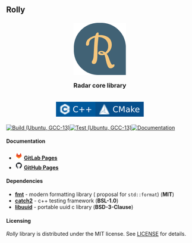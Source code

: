 ## Rolly

<h3 align="center">
    <img src="./doxygen/images/logo.png" alt=""/><br/>
    <img src="./doxygen/images/transparent.png" height="30" width="0px"/>
    Radar core library
    <img src="./doxygen/images/transparent.png" height="30" width="0px"/><br/>
    <img src="./doxygen/images/transparent.png" height="30" width="0px"/><br/>
    <img src="./doxygen/images/badge_cxx.svg" alt=""/><img src="./doxygen/images/badge_cmake.svg" alt=""/>
</h3>

[![Build (Ubuntu, GCC-13)](https://github.com/whs31/rolly/actions/workflows/build.yml/badge.svg)](https://github.com/whs31/rolly/actions/workflows/build.yml)[![Test (Ubuntu, GCC-13)](https://github.com/whs31/rolly/actions/workflows/test.yml/badge.svg)](https://github.com/whs31/rolly/actions/workflows/test.yml)[![Documentation](https://github.com/whs31/rolly/actions/workflows/doc.yml/badge.svg)](https://github.com/whs31/rolly/actions/workflows/doc.yml)
#### Documentation

- ![gitlab_logo](./doxygen/images/logo_gitlab.png) **[GitLab Pages](http://developers.pages.uav.radar-mms.com/v2/libs/essentials/rolly)**
- ![github_logo](./doxygen/images/logo_github.png) **[GitHub Pages](https://whs31.github.io/rolly/)**

#### Dependencies

- [**fmt**](https://github.com/fmtlib/fmt) - modern formatting library (
  proposal for `std::format`) (**MIT**)
- [**catch2**](https://github.com/catchorg/Catch2) - c++ testing
  framework (**BSL-1.0**)
- [**libuuid**](https://sourceforge.net/projects/libuuid/) - portable uuid c library (**BSD-3-Clause**)

#### Licensing

*Rolly* library is distributed under the MIT license. See [LICENSE](./LICENSE) for details.
